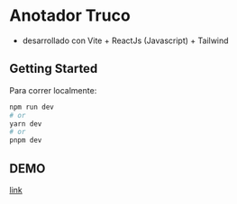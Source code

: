 # Anotador Truco

- desarrollado con Vite + ReactJs (Javascript) + Tailwind

## Getting Started

Para correr localmente:

```bash
npm run dev
# or
yarn dev
# or
pnpm dev
```

## DEMO

[link](https://anotador-truco-rho.vercel.app/)
